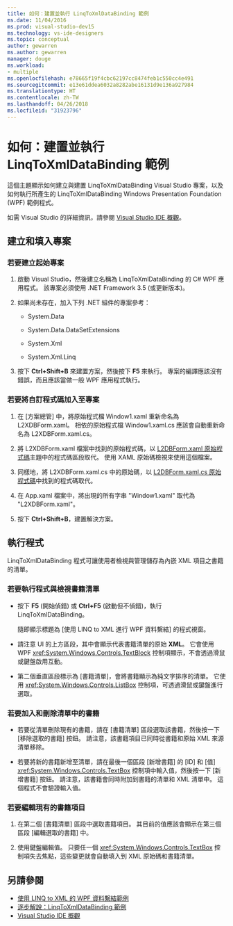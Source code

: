 ```yaml
---
title: 如何：建置並執行 LinqToXmlDataBinding 範例
ms.date: 11/04/2016
ms.prod: visual-studio-dev15
ms.technology: vs-ide-designers
ms.topic: conceptual
author: gewarren
ms.author: gewarren
manager: douge
ms.workload:
- multiple
ms.openlocfilehash: e78665f19f4cbc62197cc8474feb1c550cc4e491
ms.sourcegitcommit: e13e61ddea6032a8282abe16131d9e136a927984
ms.translationtype: HT
ms.contentlocale: zh-TW
ms.lasthandoff: 04/26/2018
ms.locfileid: "31923796"
---
```

# <a name="how-to-build-and-run-the-linqtoxmldatabinding-example"></a>如何：建置並執行 LinqToXmlDataBinding 範例

這個主題顯示如何建立與建置 LinqToXmlDataBinding Visual Studio 專案，以及如何執行所產生的 LinqToXmlDataBinding Windows Presentation Foundation (WPF) 範例程式。

如需 Visual Studio 的詳細資訊，請參閱 [Visual Studio IDE 概觀](../ide/visual-studio-ide.md)。

## <a name="creating-and-populating-the-project"></a>建立和填入專案

### <a name="to-create-the-starting-project"></a>若要建立起始專案

1. 啟動 Visual Studio，然後建立名稱為 LinqToXmlDataBinding 的 C# WPF 應用程式。 該專案必須使用 .NET Framework 3.5 (或更新版本)。

1. 如果尚未存在，加入下列 .NET 組件的專案參考：

    - System.Data

    - System.Data.DataSetExtensions

    - System.Xml

    - System.Xml.Linq

1. 按下 **Ctrl+Shift+B** 來建置方案，然後按下 **F5** 來執行。 專案的編譯應該沒有錯誤，而且應該當做一般 WPF 應用程式執行。

### <a name="to-add-custom-code-to-the-project"></a>若要將自訂程式碼加入至專案

1. 在 [方案總管] 中，將原始程式檔 Window1.xaml 重新命名為 L2XDBForm.xaml。 相依的原始程式檔 Window1.xaml.cs 應該會自動重新命名為 L2XDBForm.xaml.cs。

1. 將 L2XDBForm.xaml 檔案中找到的原始程式碼，以 [L2DBForm.xaml 原始程式碼](../designers/l2dbform-xaml-source-code.md)主題中的程式碼區段取代。 使用 XAML 原始碼檢視來使用這個檔案。

1. 同樣地，將 L2XDBForm.xaml.cs 中的原始碼，以 [L2DBForm.xaml.cs 原始程式碼](../designers/l2dbform-xaml-cs-source-code.md)中找到的程式碼取代。

1. 在 App.xaml 檔案中，將出現的所有字串 "Window1.xaml" 取代為 "L2XDBForm.xaml"。

1. 按下 **Ctrl+Shift+B**，建置解決方案。

## <a name="running-the-program"></a>執行程式

LinqToXmlDataBinding 程式可讓使用者檢視與管理儲存為內嵌 XML 項目之書籍的清單。

### <a name="to-run-the-program-and-view-the-book-list"></a>若要執行程式與檢視書籍清單

- 按下 **F5** (開始偵錯) 或 **Ctrl+F5** (啟動但不偵錯)，執行 LinqToXmlDataBinding。

   隨即顯示標題為 [使用 LINQ to XML 進行 WPF 資料繫結] 的程式視窗。

- 請注意 UI 的上方區段，其中會顯示代表書籍清單的原始 **XML**。 它會使用 WPF <xref:System.Windows.Controls.TextBlock> 控制項顯示，不會透過滑鼠或鍵盤啟用互動。

- 第二個垂直區段標示為 [書籍清單]，會將書籍顯示為純文字排序的清單。 它使用 <xref:System.Windows.Controls.ListBox> 控制項，可透過滑鼠或鍵盤進行選取。

### <a name="to-add-and-delete-books-from-the-list"></a>若要加入和刪除清單中的書籍

- 若要從清單刪除現有的書籍，請在 [書籍清單] 區段選取該書籍，然後按一下 [移除選取的書籍] 按鈕。 請注意，該書籍項目已同時從書籍和原始 XML 來源清單移除。

- 若要將新的書籍新增至清單，請在最後一個區段 [新增書籍] 的 [ID] 和 [值] <xref:System.Windows.Controls.TextBox> 控制項中輸入值，然後按一下 [新增書籍] 按鈕。 請注意，該書籍會同時附加到書籍的清單和 XML 清單中。 這個程式不會驗證輸入值。

### <a name="to-edit-an-existing-book-entry"></a>若要編輯現有的書籍項目

1. 在第二個 [書籍清單] 區段中選取書籍項目。 其目前的值應該會顯示在第三個區段 [編輯選取的書籍] 中。

1. 使用鍵盤編輯值。 只要任一個 <xref:System.Windows.Controls.TextBox> 控制項失去焦點，這些變更就會自動填入到 XML 原始碼和書籍清單。

## <a name="see-also"></a>另請參閱

- [使用 LINQ to XML 的 WPF 資料繫結範例](../designers/wpf-data-binding-using-linq-to-xml-example.md)
- [逐步解說：LinqToXmlDataBinding 範例](../designers/walkthrough-linqtoxmldatabinding-example.md)
- [Visual Studio IDE 概觀](../ide/visual-studio-ide.md)